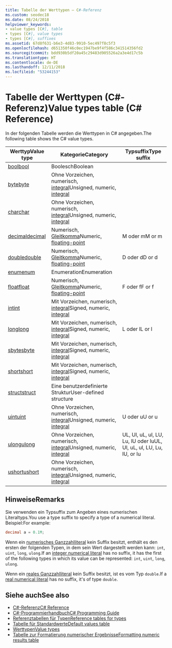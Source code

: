 ```yaml
---
title: Tabelle der Werttypen – C#-Referenz
ms.custom: seodec18
ms.date: 08/24/2018
helpviewer_keywords:
- value types [C#], table
- types [C#], value types
- types [C#], suffixes
ms.assetid: 67d8f631-b6e3-4d83-9910-5ec497f8c5f3
ms.openlocfilehash: d651350f46c0ec1947be9f4f586c341514356fd2
ms.sourcegitcommit: bdd930b5df20a45c29483d905526a2a3e4d17c5b
ms.translationtype: HT
ms.contentlocale: de-DE
ms.lasthandoff: 12/11/2018
ms.locfileid: "53244153"
---
```

# <a name="value-types-table-c-reference"></a><span data-ttu-id="8db6f-102">Tabelle der Werttypen (C#-Referenz)</span><span class="sxs-lookup"><span data-stu-id="8db6f-102">Value types table (C# Reference)</span></span>

<span data-ttu-id="8db6f-103">In der folgenden Tabelle werden die Werttypen in C# angegeben.</span><span class="sxs-lookup"><span data-stu-id="8db6f-103">The following table shows the C# value types.</span></span>  
  
|<span data-ttu-id="8db6f-104">Werttyp</span><span class="sxs-lookup"><span data-stu-id="8db6f-104">Value type</span></span>|<span data-ttu-id="8db6f-105">Kategorie</span><span class="sxs-lookup"><span data-stu-id="8db6f-105">Category</span></span>|<span data-ttu-id="8db6f-106">Typsuffix</span><span class="sxs-lookup"><span data-stu-id="8db6f-106">Type suffix</span></span>|  
|----------------|--------------|-----------------|  
|[<span data-ttu-id="8db6f-107">bool</span><span class="sxs-lookup"><span data-stu-id="8db6f-107">bool</span></span>](bool.md)|<span data-ttu-id="8db6f-108">Boolesch</span><span class="sxs-lookup"><span data-stu-id="8db6f-108">Boolean</span></span>||  
|[<span data-ttu-id="8db6f-109">byte</span><span class="sxs-lookup"><span data-stu-id="8db6f-109">byte</span></span>](byte.md)|<span data-ttu-id="8db6f-110">Ohne Vorzeichen, numerisch, [integral](integral-types-table.md)</span><span class="sxs-lookup"><span data-stu-id="8db6f-110">Unsigned, numeric, [integral](integral-types-table.md)</span></span>||  
|[<span data-ttu-id="8db6f-111">char</span><span class="sxs-lookup"><span data-stu-id="8db6f-111">char</span></span>](char.md)|<span data-ttu-id="8db6f-112">Ohne Vorzeichen, numerisch, [integral](integral-types-table.md)</span><span class="sxs-lookup"><span data-stu-id="8db6f-112">Unsigned, numeric, [integral](integral-types-table.md)</span></span>||  
|[<span data-ttu-id="8db6f-113">decimal</span><span class="sxs-lookup"><span data-stu-id="8db6f-113">decimal</span></span>](decimal.md)|<span data-ttu-id="8db6f-114">Numerisch, [Gleitkomma](floating-point-types-table.md)</span><span class="sxs-lookup"><span data-stu-id="8db6f-114">Numeric, [floating-point](floating-point-types-table.md)</span></span>|<span data-ttu-id="8db6f-115">M oder m</span><span class="sxs-lookup"><span data-stu-id="8db6f-115">M or m</span></span>|  
|[<span data-ttu-id="8db6f-116">double</span><span class="sxs-lookup"><span data-stu-id="8db6f-116">double</span></span>](double.md)|<span data-ttu-id="8db6f-117">Numerisch, [Gleitkomma](floating-point-types-table.md)</span><span class="sxs-lookup"><span data-stu-id="8db6f-117">Numeric, [floating-point](floating-point-types-table.md)</span></span>|<span data-ttu-id="8db6f-118">D oder d</span><span class="sxs-lookup"><span data-stu-id="8db6f-118">D or d</span></span>|  
|[<span data-ttu-id="8db6f-119">enum</span><span class="sxs-lookup"><span data-stu-id="8db6f-119">enum</span></span>](enum.md)|<span data-ttu-id="8db6f-120">Enumeration</span><span class="sxs-lookup"><span data-stu-id="8db6f-120">Enumeration</span></span>||  
|[<span data-ttu-id="8db6f-121">float</span><span class="sxs-lookup"><span data-stu-id="8db6f-121">float</span></span>](float.md)|<span data-ttu-id="8db6f-122">Numerisch, [Gleitkomma](floating-point-types-table.md)</span><span class="sxs-lookup"><span data-stu-id="8db6f-122">Numeric, [floating-point](floating-point-types-table.md)</span></span>|<span data-ttu-id="8db6f-123">F oder f</span><span class="sxs-lookup"><span data-stu-id="8db6f-123">F or f</span></span>|  
|[<span data-ttu-id="8db6f-124">int</span><span class="sxs-lookup"><span data-stu-id="8db6f-124">int</span></span>](int.md)|<span data-ttu-id="8db6f-125">Mit Vorzeichen, numerisch, [integral](integral-types-table.md)</span><span class="sxs-lookup"><span data-stu-id="8db6f-125">Signed, numeric, [integral](integral-types-table.md)</span></span>||  
|[<span data-ttu-id="8db6f-126">long</span><span class="sxs-lookup"><span data-stu-id="8db6f-126">long</span></span>](long.md)|<span data-ttu-id="8db6f-127">Mit Vorzeichen, numerisch, [integral](integral-types-table.md)</span><span class="sxs-lookup"><span data-stu-id="8db6f-127">Signed, numeric, [integral](integral-types-table.md)</span></span>|<span data-ttu-id="8db6f-128">L oder l</span><span class="sxs-lookup"><span data-stu-id="8db6f-128">L or l</span></span>|  
|[<span data-ttu-id="8db6f-129">sbyte</span><span class="sxs-lookup"><span data-stu-id="8db6f-129">sbyte</span></span>](sbyte.md)|<span data-ttu-id="8db6f-130">Mit Vorzeichen, numerisch, [integral](integral-types-table.md)</span><span class="sxs-lookup"><span data-stu-id="8db6f-130">Signed, numeric, [integral](integral-types-table.md)</span></span>||  
|[<span data-ttu-id="8db6f-131">short</span><span class="sxs-lookup"><span data-stu-id="8db6f-131">short</span></span>](short.md)|<span data-ttu-id="8db6f-132">Mit Vorzeichen, numerisch, [integral](integral-types-table.md)</span><span class="sxs-lookup"><span data-stu-id="8db6f-132">Signed, numeric, [integral](integral-types-table.md)</span></span>||  
|[<span data-ttu-id="8db6f-133">struct</span><span class="sxs-lookup"><span data-stu-id="8db6f-133">struct</span></span>](struct.md)|<span data-ttu-id="8db6f-134">Eine benutzerdefinierte Struktur</span><span class="sxs-lookup"><span data-stu-id="8db6f-134">User-defined structure</span></span>||  
|[<span data-ttu-id="8db6f-135">uint</span><span class="sxs-lookup"><span data-stu-id="8db6f-135">uint</span></span>](uint.md)|<span data-ttu-id="8db6f-136">Ohne Vorzeichen, numerisch, [integral](integral-types-table.md)</span><span class="sxs-lookup"><span data-stu-id="8db6f-136">Unsigned, numeric, [integral](integral-types-table.md)</span></span>|<span data-ttu-id="8db6f-137">U oder u</span><span class="sxs-lookup"><span data-stu-id="8db6f-137">U or u</span></span>|  
|[<span data-ttu-id="8db6f-138">ulong</span><span class="sxs-lookup"><span data-stu-id="8db6f-138">ulong</span></span>](ulong.md)|<span data-ttu-id="8db6f-139">Ohne Vorzeichen, numerisch, [integral](integral-types-table.md)</span><span class="sxs-lookup"><span data-stu-id="8db6f-139">Unsigned, numeric, [integral](integral-types-table.md)</span></span>|<span data-ttu-id="8db6f-140">UL, Ul, uL, ul, LU, Lu, lU oder lu</span><span class="sxs-lookup"><span data-stu-id="8db6f-140">UL, Ul, uL, ul, LU, Lu, lU, or lu</span></span>|  
|[<span data-ttu-id="8db6f-141">ushort</span><span class="sxs-lookup"><span data-stu-id="8db6f-141">ushort</span></span>](ushort.md)|<span data-ttu-id="8db6f-142">Ohne Vorzeichen, numerisch, [integral](integral-types-table.md)</span><span class="sxs-lookup"><span data-stu-id="8db6f-142">Unsigned, numeric, [integral](integral-types-table.md)</span></span>||  

## <a name="remarks"></a><span data-ttu-id="8db6f-143">Hinweise</span><span class="sxs-lookup"><span data-stu-id="8db6f-143">Remarks</span></span>

<span data-ttu-id="8db6f-144">Sie verwenden ein Typsuffix zum Angeben eines numerischen Literaltyps.</span><span class="sxs-lookup"><span data-stu-id="8db6f-144">You use a type suffix to specify a type of a numerical literal.</span></span> <span data-ttu-id="8db6f-145">Beispiel:</span><span class="sxs-lookup"><span data-stu-id="8db6f-145">For example:</span></span>

```csharp
decimal a = 0.1M;
```

<span data-ttu-id="8db6f-146">Wenn ein [numerisches Ganzzahlliteral](~/_csharplang/spec/lexical-structure.md#integer-literals) kein Suffix besitzt, enthält es den ersten der folgenden Typen, in dem sein Wert dargestellt werden kann: `int`, `uint`, `long`, `ulong`.</span><span class="sxs-lookup"><span data-stu-id="8db6f-146">If an [integer numerical literal](~/_csharplang/spec/lexical-structure.md#integer-literals) has no suffix, it has the first of the following types in which its value can be represented: `int`, `uint`, `long`, `ulong`.</span></span>

<span data-ttu-id="8db6f-147">Wenn ein [reales Ganzzahlliteral](~/_csharplang/spec/lexical-structure.md#real-literals) kein Suffix besitzt, ist es vom Typ `double`.</span><span class="sxs-lookup"><span data-stu-id="8db6f-147">If a [real numerical literal](~/_csharplang/spec/lexical-structure.md#real-literals) has no suffix, it's of type `double`.</span></span>

## <a name="see-also"></a><span data-ttu-id="8db6f-148">Siehe auch</span><span class="sxs-lookup"><span data-stu-id="8db6f-148">See also</span></span>

- [<span data-ttu-id="8db6f-149">C#-Referenz</span><span class="sxs-lookup"><span data-stu-id="8db6f-149">C# Reference</span></span>](../index.md)
- [<span data-ttu-id="8db6f-150">C#-Programmierhandbuch</span><span class="sxs-lookup"><span data-stu-id="8db6f-150">C# Programming Guide</span></span>](../../programming-guide/index.md)
- [<span data-ttu-id="8db6f-151">Referenztabellen für Typen</span><span class="sxs-lookup"><span data-stu-id="8db6f-151">Reference tables for types</span></span>](reference-tables-for-types.md)
- [<span data-ttu-id="8db6f-152">Tabelle für Standardwerte</span><span class="sxs-lookup"><span data-stu-id="8db6f-152">Default values table</span></span>](default-values-table.md)
- [<span data-ttu-id="8db6f-153">Werttypen</span><span class="sxs-lookup"><span data-stu-id="8db6f-153">Value types</span></span>](value-types.md)
- [<span data-ttu-id="8db6f-154">Tabelle zur Formatierung numerischer Ergebnisse</span><span class="sxs-lookup"><span data-stu-id="8db6f-154">Formatting numeric results table</span></span>](formatting-numeric-results-table.md)
